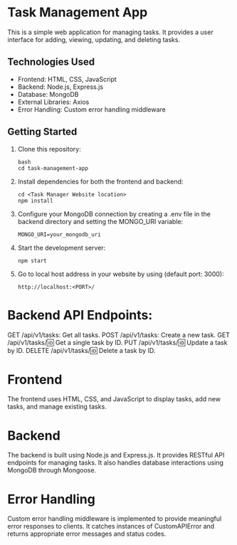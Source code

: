 # Task Management App

This is a simple web application for managing tasks. It provides a user interface for adding, viewing, updating, and deleting tasks.

## Technologies Used

- Frontend: HTML, CSS, JavaScript
- Backend: Node.js, Express.js
- Database: MongoDB
- External Libraries: Axios
- Error Handling: Custom error handling middleware

## Getting Started

1. Clone this repository:
   ```
   bash
   cd task-management-app
   ```
   
2. Install dependencies for both the frontend and backend:
   ```
   cd <Task Manager Website location>
   npm install
   ```
4. Configure your MongoDB connection by creating a .env file in the backend directory and setting the MONGO_URI variable:
   ```
   MONGO_URI=your_mongodb_uri
   ```
6. Start the development server:
   ```
   npm start
   ```
8. Go to local host address in your website by using (default port: 3000):
   ```
   http://localhost:<PORT>/
   ```

# Backend API Endpoints:
GET /api/v1/tasks: Get all tasks.
POST /api/v1/tasks: Create a new task.
GET /api/v1/tasks/:id: Get a single task by ID.
PUT /api/v1/tasks/:id: Update a task by ID.
DELETE /api/v1/tasks/:id: Delete a task by ID.

# Frontend
The frontend uses HTML, CSS, and JavaScript to display tasks, add new tasks, and manage existing tasks.

# Backend
The backend is built using Node.js and Express.js. It provides RESTful API endpoints for managing tasks. It also handles database interactions using MongoDB through Mongoose.

# Error Handling
Custom error handling middleware is implemented to provide meaningful error responses to clients. It catches instances of CustomAPIError and returns appropriate error messages and status codes.
